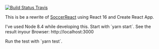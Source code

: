 [![Build Status Travis](https://travis-ci.org/holgergp/soccerReact16.svg?branch=master)](https://travis-ci.org/holgergp/soccerReact16)


This is be a rewrite of [SoccerReact](https://github.com/holgergp/soccerReact) using React 16 and Create React App.

I've used Node 8.4 while developing this. 
Start with ´yarn start´.
See the result inyour Browser: http://localhost:3000

Run the test with ´yarn test´.
